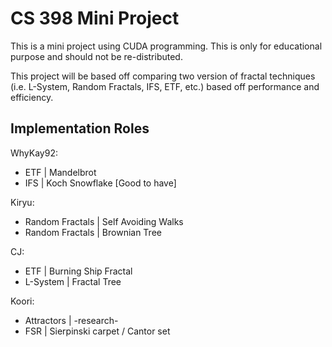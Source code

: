 # CS 398 Mini Project
This is a mini project using CUDA programming. This is only for educational purpose and should not be re-distributed.

This project will be based off comparing two version of fractal techniques (i.e. L-System, Random Fractals, IFS, ETF, etc.) based off performance and efficiency.

Implementation Roles
------
WhyKay92:
- ETF | Mandelbrot
- IFS | Koch Snowflake [Good to have]

Kiryu:
- Random Fractals | Self Avoiding Walks
- Random Fractals | Brownian Tree

CJ:
- ETF | Burning Ship Fractal
- L-System | Fractal Tree

Koori:
- Attractors | -research-
- FSR | Sierpinski carpet / Cantor set